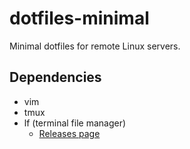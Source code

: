 # dotfiles-minimal

Minimal dotfiles for remote Linux servers.

## Dependencies

- vim
- tmux
- lf (terminal file manager)
    - [Releases page](https://github.com/gokcehan/lf/releases)
